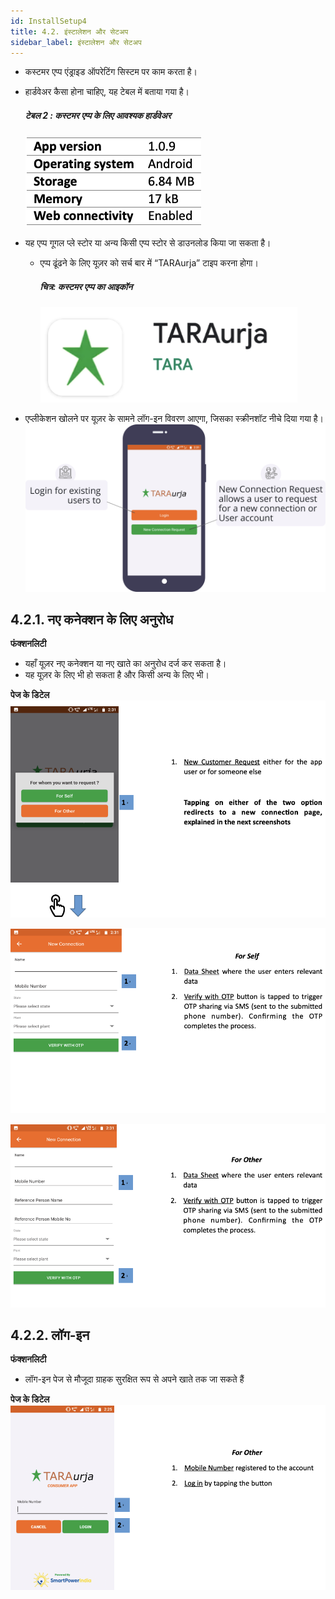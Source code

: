 ```yaml
---
id: InstallSetup4
title: 4.2. इंस्टालेशन और सेटअप
sidebar_label: इंस्टालेशन और सेटअप
---
```


* कस्टमर एप्प एंड्राइड ऑपरेटिंग सिस्टम पर काम करता है।
* हार्डवेअर कैसा होना चाहिए, यह टेबल में बताया गया है।
	##### टेबल 2 : कस्टमर एप्प के लिए आवश्यक हार्डवेअर
	![Field agent app installation requirements](./assets/4.1_HardwareReq.png)

* यह एप्प गूगल प्ले स्टोर या अन्य किसी एप्प स्टोर से डाउनलोड किया जा सकता है।
	* एप्प ढूंढने के लिए यूज़र को सर्च बार में “TARAurja” टाइप करना होगा।
		##### चित्र: कस्टमर एप्प का आइकॉन
		![Field agent app icon](./assets/4.2_Icon.png)
* एप्लीकेशन खोलने पर यूज़र के सामने लॉग-इन विवरण आएगा, जिसका स्क्रीनशॉट नीचे दिया गया है।
	![Set Up Prompt](./assets/4.3_SetupPrompt.svg)


## 4.2.1. नए कनेक्शन के लिए अनुरोध
**फंक्शनलिटी**
* यहाँ यूज़र नए कनेक्शन या नए खाते का अनुरोध दर्ज कर सकता है।
* यह यूज़र के लिए भी हो सकता है और किसी अन्य के लिए भी।


**पेज के डिटेल**
![Connection Request](./assets/4.4_NewCustRequest.png)

![New Connection](./assets/4.5_NewConnectionSelf.png)

![New Connection](./assets/4.6_NewConnectOthers.png)


## 4.2.2. लॉग-इन
**फंक्शनलिटी**
* लॉग-इन पेज से मौजूदा ग्राहक सुरक्षित रूप से अपने खाते तक जा सकते हैं


**पेज के डिटेल**
![Login Others](./assets/4.7_LoginOthers.png)


